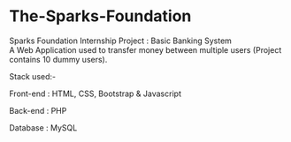 # The-Sparks-Foundation
Sparks Foundation Internship Project : Basic Banking System  
A Web Application used to transfer money between multiple users (Project contains 10 dummy users). 


Stack used:-


Front-end : HTML, CSS, Bootstrap & Javascript 

Back-end : PHP 

Database : MySQL   
